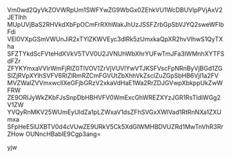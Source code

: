 Vm0wd2QyVkZOVWRpUm1SWFYwZG9WbGx0ZEhkVU1WcDBUVlpPVjAxV2JETlhh
MUpUVjBaS2RHVkdXbFpOCmFrRXhWakJhUzJSSFZrbGpSbVJYQ2sweWFIbFdi
VEI0VXpGSmVWUnJiR2xTYlZKWVEyc3dlRk5zUmxkaQpXR2hvVlhwS1QyTXha
SFZTYkdScFVteHdXVkV5TVV0U2JVNUhWbXhrYUFwTmJFa3lWMnhXYTFSdFZr
ZFYKYmxaVVlrWmFjRlZ0TlVOV1ZrVjVUVlYwVTJKSFVscFpNRnByVjBGd1ZG
SlZjRVpXYlhSVFV6RlZlRmRZCmFGVUtZbXhhVkZsclZuZGpSbHB6VjI1a2FV
MVZWalZVVmxwcllXeGFjbGRzV2xkaVdHaE1Wa2RrZDJGVwpXbkppUkZwWFRW
ZE9ORlJyWkZKbFJsSnpDbHBHVFV0WmExcGhWREZXYzJGR1RsTldiWGg2V1ZW
YVQyRnMKV25WUmEyUldZa1pLZWxaV1dsZFhSVGxXWlVad1RtRnNXa1ZXUmxa
SFpHeE5lUXBTV0d4cVUwZE9URkV5Ck5XdGlWMHBDVUZRd1MwTnVhR3RrZHow
OUNncHBablE9Cgp3ang=

yjw